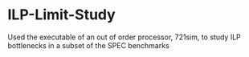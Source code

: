 # ILP-Limit-Study
Used the executable of an out of order processor, 721sim, to study ILP  bottlenecks in a subset of the SPEC benchmarks
